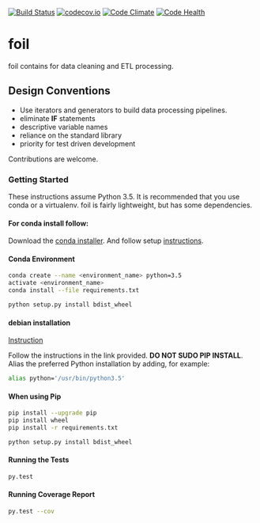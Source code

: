 [![Build Status](https://travis-ci.com/portfoliome/foil.svg?token=79cPu78tDByfcardNKx8&branch=master)](https://travis-ci.com/portfoliome/foil)
[![codecov.io](http://codecov.io/github/portfoliome/foil/coverage.svg?branch=master)](http://codecov.io/github/portfoliome/foil?branch=master)
[![Code Climate](https://codeclimate.com/github/portfoliome/foil/badges/gpa.svg)](https://codeclimate.com/github/portfoliome/foil)
[![Code Health](https://landscape.io/github/portfoliome/foil/master/landscape.svg?style=flat)](https://landscape.io/github/portfoliome/foil/master)

# foil

foil contains for data cleaning and ETL processing.

## Design Conventions

* Use iterators and generators to build data processing pipelines.
* eliminate **IF** statements
* descriptive variable names
* reliance on the standard library
* priority for test driven development

Contributions are welcome. 

### Getting Started

These instructions assume Python 3.5. It is recommended that you use conda or a virtualenv. foil is fairly lightweight, but has some dependencies.

#### For conda install follow:
Download the [conda installer](http://conda.pydata.org/miniconda.html).
And follow setup [instructions](http://conda.pydata.org/docs/install/quick.html#id1).

#### Conda Environment

```sh
conda create --name <environment_name> python=3.5
activate <environment_name>
conda install --file requirements.txt

python setup.py install bdist_wheel
```

#### debian installation
[Instruction](https://linuxconfig.org/how-to-change-from-default-to-alternative-python-version-on-debian-linux)

Follow the instructions in the link provided. **DO NOT SUDO PIP INSTALL**. Alias the preferred Python installation by adding, for example:

```sh
alias python='/usr/bin/python3.5'
```

#### When using Pip
```sh
pip install --upgrade pip
pip install wheel
pip install -r requirements.txt

python setup.py install bdist_wheel
```

#### Running the Tests
```sh
py.test
```
#### Running Coverage Report
```sh
py.test --cov
```


